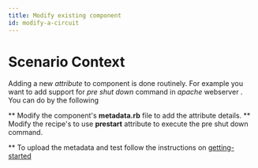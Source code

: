 ```yaml
---
title: Modify existing component
id: modify-a-circuit
---
```


# Scenario Context

Adding a new *attribute* to component is done routinely. For example you want to add support for *pre shut down* command in *apache* webserver .  You can do by the following

** Modify the component's **metadata.rb** file to add the attribute details.
** Modify the recipe's  to use **prestart** attribute to execute the pre shut down command.

** To upload the metadata and test follow the instructions on [getting-started](../getting-started)
